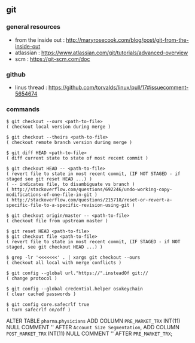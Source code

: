 ## git

### general resources
- from the inside out : http://maryrosecook.com/blog/post/git-from-the-inside-out
- atlassian : https://www.atlassian.com/git/tutorials/advanced-overview
- scm : https://git-scm.com/doc

### github
- linus thread : https://github.com/torvalds/linux/pull/17#issuecomment-5654674

### commands
```
$ git checkout --ours <path-to-file>
( checkout local version during merge )
```
```
$ git checkout --theirs <path-to-file>
( checkout remote branch version during merge )
```
```
$ git diff HEAD <path-to-file>
( diff current state to state of most recent commit )
```
```
$ git checkout HEAD -- <path-to-file>
( revert file to state in most recent commit, (IF NOT STAGED - if staged see git reset HEAD ...) )
( -- indicates file, to disambiguate vs branch )
( http://stackoverflow.com/questions/692246/undo-working-copy-modifications-of-one-file-in-git )
( http://stackoverflow.com/questions/215718/reset-or-revert-a-specific-file-to-a-specific-revision-using-git )
```
```
$ git checkout origin/master -- <path-to-file>
( checkout file from upstream master )
```
```
$ git reset HEAD <path-to-file>
$ git checkout file <path-to-file>
( revert file to state in most recent commit, (IF STAGED - if NOT staged, see git checkout HEAD ...) )
```
```
$ grep -lr '<<<<<<<' . | xargs git checkout --ours
( checkout all local with merge conflicts )
```
```
$ git config --global url."https://".insteadOf git://
( change protocol )
```
```
$ git config --global credential.helper osxkeychain
( clear cached passwords )
```
```
$ git config core.safecrlf true
( turn safecrlf on/off )
```


ALTER TABLE `pharma`.`physicians`
ADD COLUMN `PRE_MARKET_TRX` INT(11) NULL COMMENT '' AFTER `Account Size Segmentation`,
ADD COLUMN `POST_MARKET_TRX` INT(11) NULL COMMENT '' AFTER `PRE_MARKET_TRX`;
